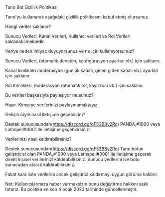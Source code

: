 Tano Bot Gizlilik Politikası

Tano'yu kullanarak aşağıdaki gizlilik politikasını kabul etmiş olursunuz.


Hangi veriler saklanır?

Sunucu Verileri, Kanal Verileri, Kullanıcı verileri ve Rol Verileri saklanabilmektedir.

Veriye neden ihtiyaç duyuyorsunuz ve ne için kullanıyorsunuz?

Sunucu Verileri, (otomatik denetim, konfigürasyon ayarları vb.) için saklanır.

Kanal kimlikleri moderasyon (günlük kanalı, gelen giden kanalı vb.) ayarları için saklanır.

Rol Kimlikleri, moderasyon (otomatik rol, kayıt rolü vb.) için saklanır.

Bu verileri başkasıyla paylaşıyor musunuz?

Hayır. Kimseye verilerinizi paylaşmamaktayız.

Geliştiriciyle nasıl iletişime geçebilirim?

Destek sunucusundan(https://discord.gg/qF53B8y2Rc) PANDA,#1000 veya Lathspell#0001 ile iletişime geçebilirsiniz.

Verilerinizi nasıl kaldırabilirsiniz?

Destek sunucusundan(https://discord.gg/qF53B8y2Rc) Tano botun geliştricisi olan PANDA,#1000 veya Lathspell#0001 ile iletişime geçerek direkt kişisel verilerinizi kaldırabilirsiniz. Sunucu verilerini ise botu sunucudan atarak kaldırabilirsiniz.

Fakat kara liste verilerini ancak geliştirici kaldırmayı uygun görürse kaldırır.

Not: Kullanıcılarımıza haber vermeksizin bunu değiştirme hakkını saklı tutarız. Bu politika en son 4 ocak 2023 tarihinde güncellenmiştir.
